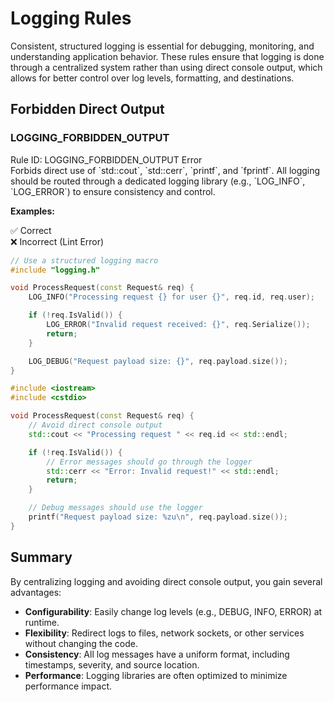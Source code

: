 # Logging Rules

Consistent, structured logging is essential for debugging, monitoring, and understanding application behavior. These rules ensure that logging is done through a centralized system rather than using direct console output, which allows for better control over log levels, formatting, and destinations.

## Forbidden Direct Output

<div class="rule-card">
<h3 class="rule-title">LOGGING_FORBIDDEN_OUTPUT</h3>
<div class="rule-metadata">
    <span class="rule-id">Rule ID: LOGGING_FORBIDDEN_OUTPUT</span>
    <span class="severity-badge severity-error">Error</span>
</div>
<div class="rule-description">
Forbids direct use of `std::cout`, `std::cerr`, `printf`, and `fprintf`. All logging should be routed through a dedicated logging library (e.g., `LOG_INFO`, `LOG_ERROR`) to ensure consistency and control.
</div>

**Examples:**

<div class="code-comparison-container">
<div class="code-comparison-header">
<div class="good-header">✅ Correct</div>
<div class="bad-header">❌ Incorrect (Lint Error)</div>
</div>
<div class="code-comparison">
<div class="code-good">

```cpp
// Use a structured logging macro
#include "logging.h"

void ProcessRequest(const Request& req) {
    LOG_INFO("Processing request {} for user {}", req.id, req.user);

    if (!req.IsValid()) {
        LOG_ERROR("Invalid request received: {}", req.Serialize());
        return;
    }

    LOG_DEBUG("Request payload size: {}", req.payload.size());
}
```

</div>
<div class="code-bad">

```cpp
#include <iostream>
#include <cstdio>

void ProcessRequest(const Request& req) {
    // Avoid direct console output
    std::cout << "Processing request " << req.id << std::endl;

    if (!req.IsValid()) {
        // Error messages should go through the logger
        std::cerr << "Error: Invalid request!" << std::endl;
        return;
    }

    // Debug messages should use the logger
    printf("Request payload size: %zu\n", req.payload.size());
}
```

</div>
</div>
</div>
</div>

## Summary

By centralizing logging and avoiding direct console output, you gain several advantages:

- **Configurability**: Easily change log levels (e.g., DEBUG, INFO, ERROR) at runtime.
- **Flexibility**: Redirect logs to files, network sockets, or other services without changing the code.
- **Consistency**: All log messages have a uniform format, including timestamps, severity, and source location.
- **Performance**: Logging libraries are often optimized to minimize performance impact.